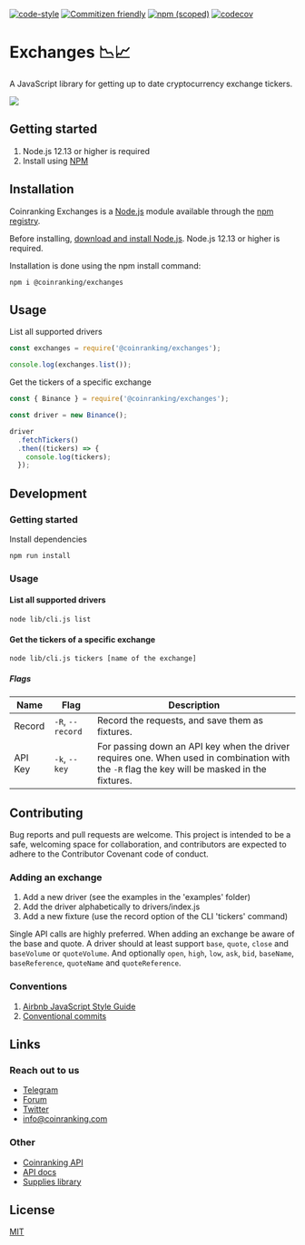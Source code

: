 [![code-style](https://img.shields.io/badge/code%20style-airbnb-brightgreen.svg?style=shield)](https://github.com/airbnb/javascript)
[![Commitizen friendly](https://img.shields.io/badge/commitizen-friendly-brightgreen.svg?style=shield)](http://commitizen.github.io/cz-cli/)
[![npm (scoped)](https://img.shields.io/npm/v/@coinranking/exchanges)](https://www.npmjs.com/package/@coinranking/exchanges)
[![codecov](https://img.shields.io/codecov/c/github/coinranking/exchanges/master.svg?style=shield)](https://codecov.io/gh/coinranking/exchanges)

# Exchanges 📉📈

A JavaScript library for getting up to date cryptocurrency exchange tickers.

![](exchange.webp)

## Getting started

1. Node.js 12.13 or higher is required
2. Install using [NPM](https://www.npmjs.com/package/@coinranking/exchanges)

## Installation

Coinranking Exchanges is a [Node.js](https://nodejs.org/) module available through the [npm registry](https://www.npmjs.com/package/@coinranking/exchanges).

Before installing, [download and install Node.js](https://nodejs.org/en/download/).
Node.js 12.13 or higher is required.

Installation is done using the npm install command:

```shell
npm i @coinranking/exchanges
```

## Usage

List all supported drivers

```JavaScript
const exchanges = require('@coinranking/exchanges');

console.log(exchanges.list());
```

Get the tickers of a specific exchange

```JavaScript
const { Binance } = require('@coinranking/exchanges');

const driver = new Binance();

driver
  .fetchTickers()
  .then((tickers) => {
    console.log(tickers);
  });
```

## Development

### Getting started

Install dependencies

```shell
npm run install
```

### Usage

#### List all supported drivers

```shell
node lib/cli.js list
```

#### Get the tickers of a specific exchange

```shell
node lib/cli.js tickers [name of the exchange]
```

##### Flags

| Name      | Flag                    | Description
| ----------| ------------------------| ---
| Record    | `-R`, `--record`        | Record the requests, and save them as fixtures.
| API Key   | `-k`, `--key`           | For passing down an API key when the driver requires one. When used in combination with the `-R` flag the key will be masked in the fixtures.

## Contributing

Bug reports and pull requests are welcome. This project is intended to be a safe, welcoming space for collaboration, and contributors are expected to adhere to the Contributor Covenant code of conduct.

### Adding an exchange

1. Add a new driver (see the examples in the 'examples' folder)
2. Add the driver alphabetically to drivers/index.js
3. Add a new fixture (use the record option of the CLI 'tickers' command)

Single API calls are highly preferred.
When adding an exchange be aware of the base and quote.
A driver should at least support `base`, `quote`, `close` and `baseVolume` or `quoteVolume`. And optionally `open`, `high`, `low`, `ask`, `bid`, `baseName`, `baseReference`, `quoteName` and `quoteReference`.

### Conventions

1. [Airbnb JavaScript Style Guide](https://github.com/airbnb/javascript)
2. [Conventional commits](https://www.conventionalcommits.org/en/v1.0.0-beta.4/)

## Links

### Reach out to us

- [Telegram](https://t.me/CoinrankingOfficial)
- [Forum](https://community.coinranking.com/c/developers/20)
- [Twitter](https://twitter.com/coinranking)
- [info@coinranking.com](mailto:info@coinranking.com)

### Other

- [Coinranking API](https://coinranking.com/page/cryptocurrency-api)
- [API docs](https://docs.coinranking.com/)
- [Supplies library](https://github.com/coinranking/supplies)


## License

[MIT](LICENSE)

